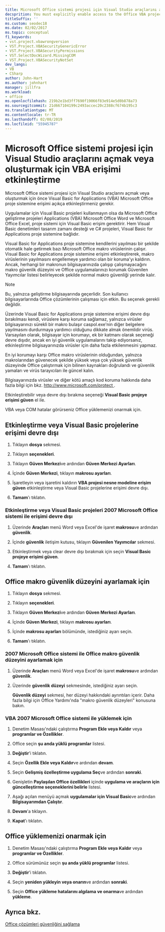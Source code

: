 ```yaml
---
title: Microsoft Office sistemi projesi için Visual Studio araçlarını açmak veya oluşturmak için VBA erişimi etkinleştirme
decsprition: You must explicitly enable access to the Office VBA project system before you can create or open a Visual Studio Tools for Office system project
titleSuffix: ''
ms.custom: seodec18
ms.date: 02/02/2017
ms.topic: conceptual
f1_keywords:
- vst.project.vbawrongversion
- VST.Project.VBASecurityGenericError
- VST.Project.VBASecurityPermissions
- VST.SelectDocWizard.MissingCOM
- VST.Project.VBASecurityNotSet
dev_langs:
- VB
- CSharp
author: John-Hart
ms.author: johnhart
manager: jillfra
ms.workload:
- office
ms.openlocfilehash: 219b2e1bd3ff7690f19066f83e914e5d0b878a73
ms.sourcegitcommit: 21d667104199c2493accec20c2388cf674b195c3
ms.translationtype: MT
ms.contentlocale: tr-TR
ms.lasthandoff: 02/08/2019
ms.locfileid: "55945787"
---
```

# <a name="enable-access-to-vba-to-create-or-open-a-visual-studio-tools-for-the-microsoft-office-system-project"></a>Microsoft Office sistemi projesi için Visual Studio araçlarını açmak veya oluşturmak için VBA erişimi etkinleştirme

Microsoft Office sistemi projesi için Visual Studio araçlarını açmak veya oluşturmak için önce Visual Basic for Applications (VBA) Microsoft Office proje sistemine erişimi açıkça etkinleştirmeniz gerekir.

 Uygulamalar için Visual Basic projeleri kullanmayın olsa da Microsoft Office geliştirme projeleri Applications (VBA) Microsoft Office Word ve Microsoft Office Excel, proje sistemi için Visual Basic erişim gerektirir. Hem Visual Basic denetimleri tasarım zamanı desteği ve C# projeleri, Visual Basic for Applications proje sistemine bağlıdır.

 Visual Basic for Applications proje sistemine kendilerini yayılması bir şekilde otomatik hale getirmek bazı Microsoft Office makro virüslerinin çalışır. Visual Basic for Applications proje sistemine erişimi etkinleştirerek, makro virüslerinin yayılmasını engellemeye yardımcı olan bir koruma'yı kaldırın. Ancak, herhangi bir makronun bilgisayarınızda çalışıp çalışmayacağını makro güvenlik düzeyini ve Office uygulamalarınızı korumak Güvenilen Yayımcılar listesi belirleyecek şekilde normal makro güvenliği yerinde kalır.

> [!NOTE]
> Bu, yalnızca geliştirme bilgisayarında geçerlidir. Son kullanıcı bilgisayarlarında Office çözümlerinin çalışması için etkin. Bu seçenek gerekli değildir.

 Üzerinde Visual Basic for Applications proje sistemine erişimi devre dışı bırakılması kendi, virüslere karşı koruma sağlamaz, yalnızca virüsler bilgisayarınızı sürekli bir makro bulaşır caspol.exe'nin diğer belgelere yayılmasını durdurmaya yardımcı olduğunu dikkate almak önemlidir virüs. Varsayılan olarak, bilgisayar için korumayı, ek bir katmanı olarak seçeneği devre dışıdır, ancak en iyi güvenlik uygulamalarını takip ediyorsanız, etkinleştirme bilgisayarınızda virüsler için daha fazla etkilenmesini yapmaz.

 En iyi korumayı karşı Office makro virüslerinin olduğundan, yalnızca makrolarından güvenecek şekilde yüksek veya çok yüksek güvenlik düzeyinde Office çalıştırmak için bilinen kaynakları doğrulandı ve güvenlik yamaları ve virüs tarayıcıları ile güncel kalın.

 Bilgisayarınızda virüsler ve diğer kötü amaçlı kod koruma hakkında daha fazla bilgi için bkz. [ http://www.microsoft.com/protect ](http://www.microsoft.com/protect).

 Etkinleştirebilir veya devre dışı bırakma seçeneği **Visual Basic projeye erişimi güven** el ile.

 VBA veya COM hatalar görürseniz Office yüklemenizi onarmak için.

## <a name="to-enable-or-disable-access-to-visual-basic-projects"></a>Etkinleştirme veya Visual Basic projelerine erişimi devre dışı

1. Tıklayın **dosya** sekmesi.

2. Tıklayın **seçenekleri**.

3. Tıklayın **Güven Merkezi**ve ardından **Güven Merkezi Ayarları**.

4. İçinde **Güven Merkezi**, tıklayın **makrosu ayarları**.

5. İşaretleyin veya işaretini kaldırın **VBA projesi nesne modeline erişim güven** etkinleştirme veya Visual Basic projelerine erişimi devre dışı.

6. **Tamam**'ı tıklatın.

### <a name="to-enable-or-disable-access-to-visual-basic-projects-with-the-2007-microsoft-office-system"></a>Etkinleştirme veya Visual Basic projeleri 2007 Microsoft Office sistemi ile erişimi devre dışı

1. Üzerinde **Araçları** menü Word veya Excel'de işaret **makrosu**ve ardından **güvenlik**.

2. İçinde **güvenlik** iletişim kutusu, tıklayın **Güvenilen Yayımcılar** sekmesi.

3. Etkinleştirmek veya clear devre dışı bırakmak için seçin **Visual Basic projeye erişimi güven**.

4. **Tamam**'ı tıklatın.

## <a name="to-set-your-office-macro-security-level"></a>Office makro güvenlik düzeyini ayarlamak için

1. Tıklayın **dosya** sekmesi.

2. Tıklayın **seçenekleri**.

3. Tıklayın **Güven Merkezi**ve ardından **Güven Merkezi Ayarları**.

4. İçinde **Güven Merkezi**, tıklayın **makrosu ayarları**.

5. İçinde **makrosu ayarları** bölümünde, istediğiniz ayarı seçin.

6. **Tamam**'ı tıklatın.

### <a name="to-set-your-office-macro-security-level-with-the-2007-microsoft-office-system"></a>2007 Microsoft Office sistemi ile Office makro güvenlik düzeyini ayarlamak için

1. Üzerinde **Araçları** menü Word veya Excel'de işaret **makrosu**ve ardından **güvenlik**.

2. Üzerinde **güvenlik düzeyi** sekmesinde, istediğiniz ayarı seçin.

    **Güvenlik düzeyi** sekmesi, her düzeyi hakkındaki ayrıntıları içerir. Daha fazla bilgi için Office Yardımı'nda "makro güvenlik düzeyleri" konusuna bakın.

### <a name="to-install-vba-with-the-2007-microsoft-office-system"></a>VBA 2007 Microsoft Office sistemi ile yüklemek için

1. Denetim Masası'ndaki çalıştırma **Program Ekle veya Kaldır** veya **programlar ve Özellikler**.

2. Office seçin **şu anda yüklü programlar** listesi.

3. **Değiştir**'i tıklatın.

4. Seçin **Özellik Ekle veya Kaldır**ve ardından **devam**.

5. Seçin **Gelişmiş özelleştirme uygulama Seç**ve ardından **sonraki**.

6. Genişletin **Paylaşılan Office özellikleri** içinde **uygulama ve araçların için güncelleştirme seçeneklerini belirle** listesi.

7. Aşağı açılan menüyü açmak **uygulamalar için Visual Basic**ve ardından **Bilgisayarımdan Çalıştır**.

8. **Devam**'a tıklayın.

9. **Kapat**'ı tıklatın.

## <a name="to-repair-your-installation-of-office"></a>Office yüklemenizi onarmak için

1. Denetim Masası'ndaki çalıştırma **Program Ekle veya Kaldır** veya **programlar ve Özellikler**.

2. Office sürümünüz seçin **şu anda yüklü programlar** listesi.

3. **Değiştir**'i tıklatın.

4. Seçin **yeniden yükleyin veya onarın**ve ardından **sonraki**.

5. Seçin **Office yükleme hatalarını algılama ve onarma**ve ardından **yükleme**.

## <a name="see-also"></a>Ayrıca bkz.

 [Office çözümleri güvenliğini sağlama](../vsto/securing-office-solutions.md)